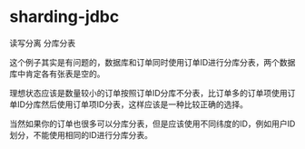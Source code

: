 # sharding-jdbc

读写分离
分库分表

这个例子其实是有问题的，数据库和订单同时使用订单ID进行分库分表，两个数据库中肯定各有张表是空的。

理想状态应该是数量较小的订单按照订单ID分库不分表，比订单多的订单项使用订单ID分库然后使用订单项ID分表，这样应该是一种比较正确的选择。

当然如果你的订单也很多可以分库分表，但是应该使用不同纬度的ID，例如用户ID划分，不能使用相同的ID进行分库分表。
